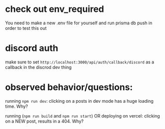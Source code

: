 # check out env_required

You need to make a new .env file for yourself and run prisma db push in order to test this out

# discord auth

make sure to set `http://localhost:3000/api/auth/callback/discord`
as a callback in the discrod dev thing

# observed behavior/questions:

running `npm run dev`: clicking on a posts in dev mode has a huge loading time. Why?

running (`npm run build` and `npm run start`) OR deploying on vercel: clicking on a NEW post, results in a 404. Why?
